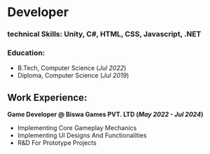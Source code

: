 # Developer

### technical Skills: Unity, C#, HTML, CSS, Javascript, .NET

### Education: 
- B.Tech, Computer Science (_Jul 2022_)
- Diploma, Computer Science (_Jul 2019_)

## Work Experience:
**Game Developer @ Biswa Games PVT. LTD (_May 2022 - Jul 2024_)**
- Implementing Core Gameplay Mechanics
- Implementing UI Designs And Functionalities
- R&D For Prototype Projects
